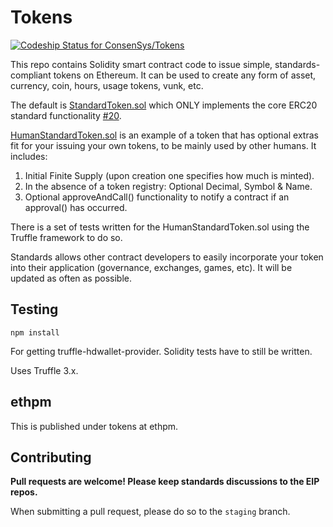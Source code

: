# Tokens
[ ![Codeship Status for ConsenSys/Tokens](https://app.codeship.com/projects/ccf33380-4dfa-0135-cfa1-72c4965f7f14/status?branch=master)](https://app.codeship.com/projects/233433)

This repo contains Solidity smart contract code to issue simple, standards-compliant tokens on Ethereum. It can be used to create any form of asset, currency, coin, hours, usage tokens, vunk, etc.  

The default is [StandardToken.sol](https://github.com/ConsenSys/Tokens/blob/master/contracts/StandardToken.sol) which ONLY implements the core ERC20 standard functionality [#20](https://github.com/ethereum/EIPs/issues/20).  

[HumanStandardToken.sol](https://github.com/ConsenSys/Tokens/blob/master/contracts/HumanStandardToken.sol) is an example of a token that has optional extras fit for your issuing your own tokens, to be mainly used by other humans. It includes:  

1. Initial Finite Supply (upon creation one specifies how much is minted).  
2. In the absence of a token registry: Optional Decimal, Symbol & Name.  
3. Optional approveAndCall() functionality to notify a contract if an approval() has occurred.  

There is a set of tests written for the HumanStandardToken.sol using the Truffle framework to do so.

Standards allows other contract developers to easily incorporate your token into their application (governance, exchanges, games, etc). It will be updated as often as possible.  

## Testing

```npm install```

For getting truffle-hdwallet-provider. Solidity tests have to still be written.

Uses Truffle 3.x.

## ethpm

This is published under tokens at ethpm.

## Contributing

**Pull requests are welcome! Please keep standards discussions to the EIP repos.**

When submitting a pull request, please do so to the `staging` branch. 
